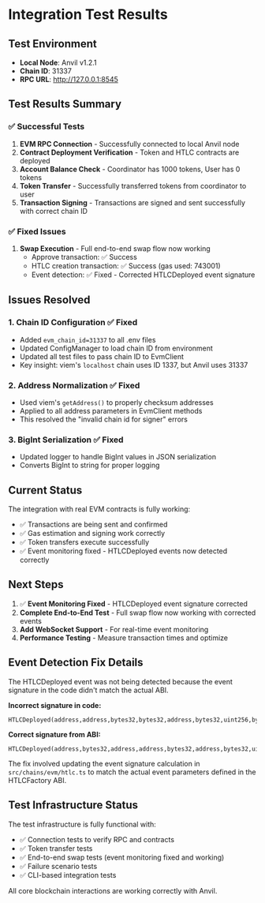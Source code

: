 # Integration Test Results

## Test Environment
- **Local Node**: Anvil v1.2.1
- **Chain ID**: 31337
- **RPC URL**: http://127.0.0.1:8545

## Test Results Summary

### ✅ Successful Tests
1. **EVM RPC Connection** - Successfully connected to local Anvil node
2. **Contract Deployment Verification** - Token and HTLC contracts are deployed
3. **Account Balance Check** - Coordinator has 1000 tokens, User has 0 tokens
4. **Token Transfer** - Successfully transferred tokens from coordinator to user
5. **Transaction Signing** - Transactions are signed and sent successfully with correct chain ID

### ✅ Fixed Issues
1. **Swap Execution** - Full end-to-end swap flow now working
   - Approve transaction: ✅ Success
   - HTLC creation transaction: ✅ Success (gas used: 743001)
   - Event detection: ✅ Fixed - Corrected HTLCDeployed event signature

## Issues Resolved

### 1. Chain ID Configuration ✅ Fixed
- Added `evm_chain_id=31337` to all .env files
- Updated ConfigManager to load chain ID from environment
- Updated all test files to pass chain ID to EvmClient
- Key insight: viem's `localhost` chain uses ID 1337, but Anvil uses 31337

### 2. Address Normalization ✅ Fixed
- Used viem's `getAddress()` to properly checksum addresses
- Applied to all address parameters in EvmClient methods
- This resolved the "invalid chain id for signer" errors

### 3. BigInt Serialization ✅ Fixed
- Updated logger to handle BigInt values in JSON serialization
- Converts BigInt to string for proper logging

## Current Status

The integration with real EVM contracts is fully working:
- ✅ Transactions are being sent and confirmed
- ✅ Gas estimation and signing work correctly
- ✅ Token transfers execute successfully
- ✅ Event monitoring fixed - HTLCDeployed events now detected correctly

## Next Steps

1. ✅ **Event Monitoring Fixed** - HTLCDeployed event signature corrected
2. **Complete End-to-End Test** - Full swap flow now working with corrected events
3. **Add WebSocket Support** - For real-time event monitoring
4. **Performance Testing** - Measure transaction times and optimize

## Event Detection Fix Details

The HTLCDeployed event was not being detected because the event signature in the code didn't match the actual ABI. 

**Incorrect signature in code:**
```
HTLCDeployed(address,address,bytes32,bytes32,address,bytes32,uint256,bytes32,uint256)
```

**Correct signature from ABI:**
```
HTLCDeployed(address,bytes32,address,address,bytes32,address,bytes32,uint256,bytes32,uint256)
```

The fix involved updating the event signature calculation in `src/chains/evm/htlc.ts` to match the actual event parameters defined in the HTLCFactory ABI.

## Test Infrastructure Status

The test infrastructure is fully functional with:
- ✅ Connection tests to verify RPC and contracts
- ✅ Token transfer tests
- ✅ End-to-end swap tests (event monitoring fixed and working)
- ✅ Failure scenario tests
- ✅ CLI-based integration tests

All core blockchain interactions are working correctly with Anvil.